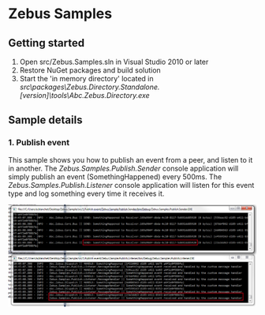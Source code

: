 # Zebus Samples
## Getting started 
1. Open src/Zebus.Samples.sln in Visual Studio 2010 or later
2. Restore NuGet packages and build solution
3. Start the 'in memory directory' located in _src\packages\Zebus.Directory.Standalone.[version]\tools\Abc.Zebus.Directory.exe_

## Sample details
### 1. Publish event
This sample shows you how to publish an event from a peer, and listen to it in another.
The _Zebus.Samples.Publish.Sender_ console application will simply publish an event (SomethingHappened) every 500ms. The _Zebus.Samples.Publish.Listener_ console application will listen for this event type and log something every time it receives it.

![](https://github.com/Abc-Arbitrage/Zebus.Samples/raw/master/img/1.1.png)
